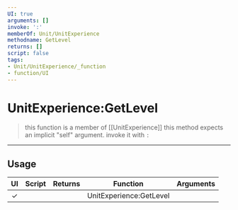```yaml
---
UI: true
arguments: []
invoke: ':'
memberOf: Unit/UnitExperience
methodname: GetLevel
returns: []
script: false
tags:
- Unit/UnitExperience/_function
- function/UI
---
```

# UnitExperience:GetLevel
> this function is a member of [[UnitExperience]]
> this method expects an implicit "self" argument. invoke it with `:`
-----
## Usage
|  UI | Script | Returns | Function | Arguments |
|:---:|:------:|-------:|:--------:|:---------|
|✓| ||UnitExperience:GetLevel||
